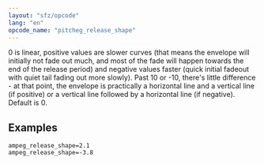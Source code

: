 ```yaml
---
layout: "sfz/opcode"
lang: "en"
opcode_name: "pitcheg_release_shape"
---
```

0 is linear, positive values are slower curves (that means the envelope will
initially not fade out much, and most of the fade will happen towards the end of
the release period) and negative values faster (quick initial fadeout with quiet
tail fading out more slowly). Past 10 or -10, there's little difference - at
that point, the envelope is practically a horizontal line and a vertical line
(if positive) or a vertical line followed by a horizontal line (if negative).
Default is 0.

## Examples

```
ampeg_release_shape=2.1
ampeg_release_shape=-3.8
```
